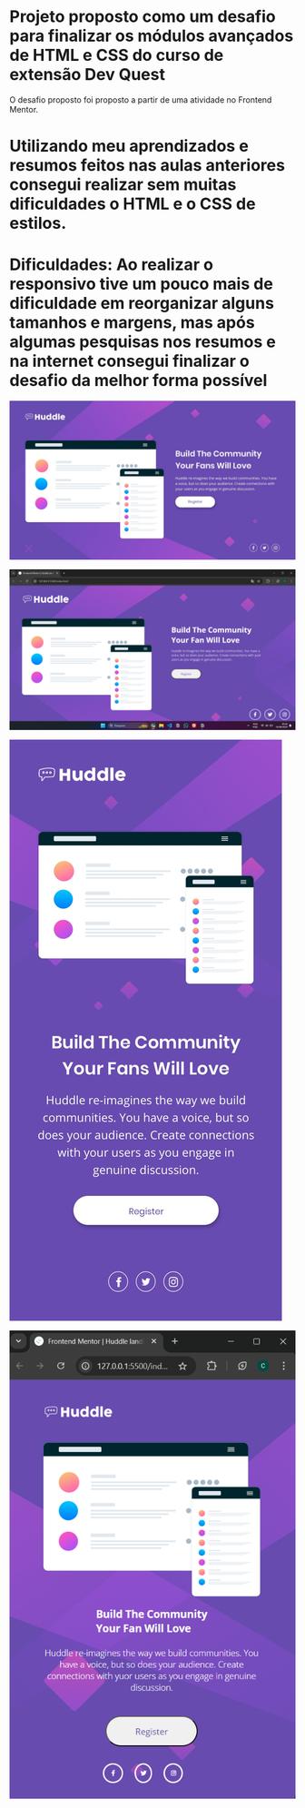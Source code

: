 # Projeto proposto como um desafio para finalizar os módulos avançados de HTML e CSS do curso de extensão Dev Quest 

O desafio proposto foi proposto a partir de uma atividade no Frontend Mentor. 

 
# Utilizando meu aprendizados e resumos feitos nas aulas anteriores consegui realizar sem muitas dificuldades o HTML e o CSS de estilos. 

# Dificuldades: Ao realizar o responsivo tive um pouco mais de dificuldade em reorganizar alguns tamanhos e margens, mas após algumas pesquisas nos resumos e na internet consegui finalizar o desafio da melhor forma possível 

![Projeto proposto - desktop](src/design/desktop-design.jpg)

![Projeto finalizado - desktop](<src/images/Captura de tela 1.png>)

![Projeto proposto - mobile](src/design/mobile-design.jpg)

![Projeto finalizado - mobile](<src/images/Captura de tela 2.png>)